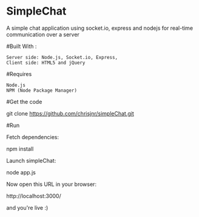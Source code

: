 # SimpleChat
A simple chat application using socket.io, express and nodejs for real-time communication over a server 

#Built With :

    Server side: Node.js, Socket.io, Express,
    Client side: HTML5 and jQuery

#Requires

    Node.js
    NPM (Node Package Manager)

#Get the code

git clone https://github.com/chrisjnr/simpleChat.git

#Run

Fetch dependencies:

npm install

Launch simpleChat:

node app.js

Now open this URL in your browser:

http://localhost:3000/

and you're live :)
